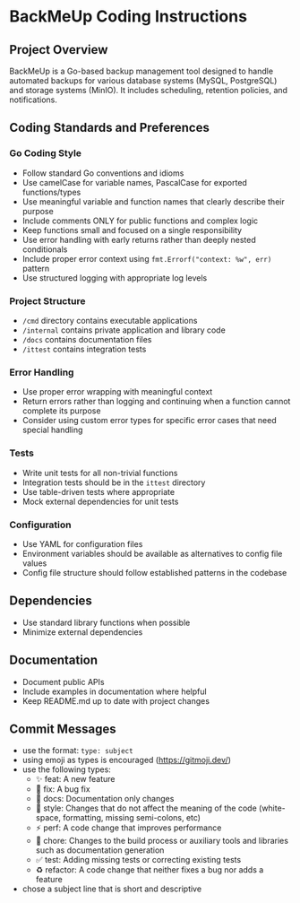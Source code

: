 # BackMeUp Coding Instructions

## Project Overview

BackMeUp is a Go-based backup management tool designed to handle automated backups for various database systems (MySQL, PostgreSQL) and storage systems (MinIO). It includes scheduling, retention policies, and notifications.

## Coding Standards and Preferences

### Go Coding Style

- Follow standard Go conventions and idioms
- Use camelCase for variable names, PascalCase for exported functions/types
- Use meaningful variable and function names that clearly describe their purpose
- Include comments ONLY for public functions and complex logic
- Keep functions small and focused on a single responsibility
- Use error handling with early returns rather than deeply nested conditionals
- Include proper error context using `fmt.Errorf("context: %w", err)` pattern
- Use structured logging with appropriate log levels

### Project Structure

- `/cmd` directory contains executable applications
- `/internal` contains private application and library code
- `/docs` contains documentation files
- `/ittest` contains integration tests

### Error Handling

- Use proper error wrapping with meaningful context
- Return errors rather than logging and continuing when a function cannot complete its purpose
- Consider using custom error types for specific error cases that need special handling

### Tests

- Write unit tests for all non-trivial functions
- Integration tests should be in the `ittest` directory
- Use table-driven tests where appropriate
- Mock external dependencies for unit tests

### Configuration

- Use YAML for configuration files
- Environment variables should be available as alternatives to config file values
- Config file structure should follow established patterns in the codebase

## Dependencies

- Use standard library functions when possible
- Minimize external dependencies

## Documentation

- Document public APIs
- Include examples in documentation where helpful
- Keep README.md up to date with project changes

## Commit Messages

- use the format: `type: subject`
- using emoji as types is encouraged (https://gitmoji.dev/)
- use the following types:
  - ✨ feat: A new feature
  - 🐛 fix: A bug fix
  - 📝 docs: Documentation only changes
  - 🎨 style: Changes that do not affect the meaning of the code (white-space, formatting, missing semi-colons, etc)
  - ⚡️ perf: A code change that improves performance
  - 🔧 chore: Changes to the build process or auxiliary tools and libraries such as documentation generation
  - ✅ test: Adding missing tests or correcting existing tests
  - ♻️ refactor: A code change that neither fixes a bug nor adds a feature
- chose a subject line that is short and descriptive

